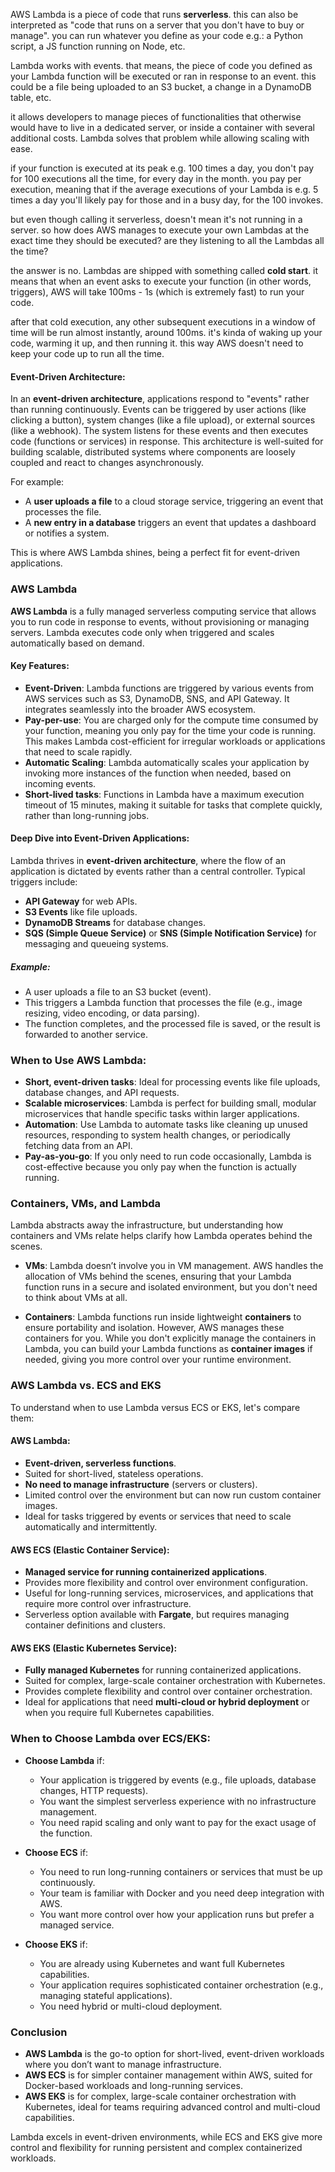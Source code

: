 

AWS Lambda is a piece of code that runs **serverless**.
this can also be interpreted as "code that runs on a server that you don't have to buy or manage". you can run whatever you define as your code e.g.: a Python script, a JS function running on Node, etc.

Lambda works with events. that means, the piece of code you defined as your Lambda function will be executed or ran in response to an event. this could be a file being uploaded to an S3 bucket, a change in a DynamoDB table, etc.

it allows developers to manage pieces of functionalities that otherwise would have to live in a dedicated server, or inside a container with several additional costs. Lambda solves that problem while allowing scaling with ease.

if your function is executed at its peak e.g. 100 times a day, you don't pay for 100 executions all the time, for every day in the month. you pay per execution, meaning that if the average executions of your Lambda is e.g. 5 times a day you'll likely pay for those and in a busy day, for the 100 invokes.

but even though calling it serverless, doesn't mean it's not running  in a server. so how does AWS manages to execute your own Lambdas at the exact time they should be executed? are they listening to all the Lambdas all the time?

the answer is no. Lambdas are shipped with something called **cold start**. it means that when an event asks to execute your function (in other words, triggers), AWS will take 100ms - 1s (which is extremely fast) to run your code.

after that cold execution, any other subsequent executions in a window of time will be run almost instantly, around 100ms. it's kinda of waking up your code, warming it up, and then running it. this way AWS doesn't need to keep your code up to run all the time.

#### Event-Driven Architecture:

In an **event-driven architecture**, applications respond to "events" rather than running continuously. Events can be triggered by user actions (like clicking a button), system changes (like a file upload), or external sources (like a webhook). The system listens for these events and then executes code (functions or services) in response. This architecture is well-suited for building scalable, distributed systems where components are loosely coupled and react to changes asynchronously.

For example:

- A **user uploads a file** to a cloud storage service, triggering an event that processes the file.
- A **new entry in a database** triggers an event that updates a dashboard or notifies a system.

This is where AWS Lambda shines, being a perfect fit for event-driven applications.

### AWS Lambda

**AWS Lambda** is a fully managed serverless computing service that allows you to run code in response to events, without provisioning or managing servers. Lambda executes code only when triggered and scales automatically based on demand.

#### Key Features:

- **Event-Driven**: Lambda functions are triggered by various events from AWS services such as S3, DynamoDB, SNS, and API Gateway. It integrates seamlessly into the broader AWS ecosystem.
- **Pay-per-use**: You are charged only for the compute time consumed by your function, meaning you only pay for the time your code is running. This makes Lambda cost-efficient for irregular workloads or applications that need to scale rapidly.
- **Automatic Scaling**: Lambda automatically scales your application by invoking more instances of the function when needed, based on incoming events.
- **Short-lived tasks**: Functions in Lambda have a maximum execution timeout of 15 minutes, making it suitable for tasks that complete quickly, rather than long-running jobs.

#### Deep Dive into Event-Driven Applications:

Lambda thrives in **event-driven architecture**, where the flow of an application is dictated by events rather than a central controller. Typical triggers include:

- **API Gateway** for web APIs.
- **S3 Events** like file uploads.
- **DynamoDB Streams** for database changes.
- **SQS (Simple Queue Service)** or **SNS (Simple Notification Service)** for messaging and queueing systems.

##### Example:

- A user uploads a file to an S3 bucket (event).
- This triggers a Lambda function that processes the file (e.g., image resizing, video encoding, or data parsing).
- The function completes, and the processed file is saved, or the result is forwarded to another service.

### When to Use AWS Lambda:

- **Short, event-driven tasks**: Ideal for processing events like file uploads, database changes, and API requests.
- **Scalable microservices**: Lambda is perfect for building small, modular microservices that handle specific tasks within larger applications.
- **Automation**: Use Lambda to automate tasks like cleaning up unused resources, responding to system health changes, or periodically fetching data from an API.
- **Pay-as-you-go**: If you only need to run code occasionally, Lambda is cost-effective because you only pay when the function is actually running.

### Containers, VMs, and Lambda

Lambda abstracts away the infrastructure, but understanding how containers and VMs relate helps clarify how Lambda operates behind the scenes.

- **VMs**: Lambda doesn’t involve you in VM management. AWS handles the allocation of VMs behind the scenes, ensuring that your Lambda function runs in a secure and isolated environment, but you don't need to think about VMs at all.
    
- **Containers**: Lambda functions run inside lightweight **containers** to ensure portability and isolation. However, AWS manages these containers for you. While you don't explicitly manage the containers in Lambda, you can build your Lambda functions as **container images** if needed, giving you more control over your runtime environment.
    

### AWS Lambda vs. ECS and EKS

To understand when to use Lambda versus ECS or EKS, let's compare them:

#### **AWS Lambda**:

- **Event-driven, serverless functions**.
- Suited for short-lived, stateless operations.
- **No need to manage infrastructure** (servers or clusters).
- Limited control over the environment but can now run custom container images.
- Ideal for tasks triggered by events or services that need to scale automatically and intermittently.

#### **AWS ECS (Elastic Container Service)**:

- **Managed service for running containerized applications**.
- Provides more flexibility and control over environment configuration.
- Useful for long-running services, microservices, and applications that require more control over infrastructure.
- Serverless option available with **Fargate**, but requires managing container definitions and clusters.

#### **AWS EKS (Elastic Kubernetes Service)**:

- **Fully managed Kubernetes** for running containerized applications.
- Suited for complex, large-scale container orchestration with Kubernetes.
- Provides complete flexibility and control over container orchestration.
- Ideal for applications that need **multi-cloud or hybrid deployment** or when you require full Kubernetes capabilities.

### When to Choose Lambda over ECS/EKS:

- **Choose Lambda** if:
    
    - Your application is triggered by events (e.g., file uploads, database changes, HTTP requests).
    - You want the simplest serverless experience with no infrastructure management.
    - You need rapid scaling and only want to pay for the exact usage of the function.
- **Choose ECS** if:
    
    - You need to run long-running containers or services that must be up continuously.
    - Your team is familiar with Docker and you need deep integration with AWS.
    - You want more control over how your application runs but prefer a managed service.
- **Choose EKS** if:
    
    - You are already using Kubernetes and want full Kubernetes capabilities.
    - Your application requires sophisticated container orchestration (e.g., managing stateful applications).
    - You need hybrid or multi-cloud deployment.

### Conclusion

- **AWS Lambda** is the go-to option for short-lived, event-driven workloads where you don’t want to manage infrastructure.
- **AWS ECS** is for simpler container management within AWS, suited for Docker-based workloads and long-running services.
- **AWS EKS** is for complex, large-scale container orchestration with Kubernetes, ideal for teams requiring advanced control and multi-cloud capabilities.

Lambda excels in event-driven environments, while ECS and EKS give more control and flexibility for running persistent and complex containerized workloads.